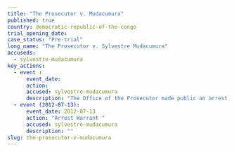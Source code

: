 ```yaml
---
title: "The Prosecutor v. Mudacumura"
published: true
country: democratic-republic-of-the-congo
trial_opening_date:
case_status: "Pre-trial"
long_name: "The Prosecutor v. Sylvestre Mudacumura"
accuseds:
  - sylvestre-mudacumura
key_actions:
  - event :
      event_date:
      action:
      accused: sylvestre-mudacumura
      description: "The Office of the Prosecutor made public an arrest warrant for Mudacumura on July 13, 2012. Accused remains [at-large](http://allafrica.com/stories/201504151814.html)."
  - event (2012-07-13):
      event_date: 2012-07-13
      action: "Arrest Warrant "
      accused: sylvestre-mudacumura
      description: ""
slug: the-prosecutor-v-mudacumura
---
```

